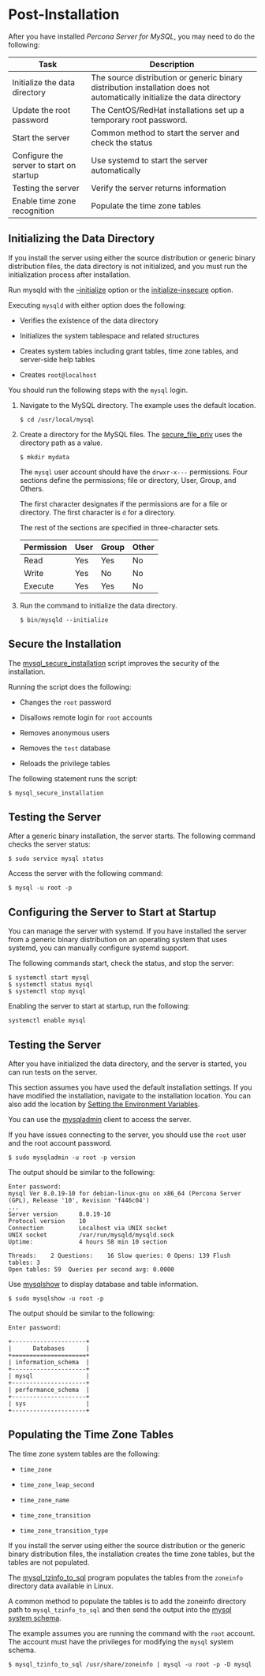 # Post-Installation

After you have installed *Percona Server for MySQL*, you may need to do the following:

| Task                                     | Description                                                                                                              |
|------------------------------------------|--------------------------------------------------------------------------------------------------------------------------|
| Initialize the data directory            | The source distribution or generic binary distribution installation does not automatically initialize the data directory |
| Update the root password                 | The CentOS/RedHat installations set up a temporary root password.                                                        |
| Start the server                         | Common method to start the server and check the status                                                                   |
| Configure the server to start on startup | Use systemd to start the server automatically                                                                            |
| Testing the server                       | Verify the server returns information                                                                                    |
| Enable time zone recognition             | Populate the time zone tables                                                                                            |

## Initializing the Data Directory

If you install the server using either the source distribution or generic binary distribution files, the data directory is not initialized, and you must run the initialization process after installation.

Run mysqld with the [–initialize](https://dev.mysql.com/doc/refman/8.0/en/server-options.html#option_mysqld_initialize) option or the [initialize-insecure](https://dev.mysql.com/doc/refman/8.0/en/server-options.html#option_mysqld_initialize-insecure) option.

Executing `mysqld` with either option does the following:


* Verifies the existence of the data directory


* Initializes the system tablespace and related structures


* Creates system tables including grant tables, time zone tables, and server-side help tables


* Creates `root@localhost`

You should run the following steps with the `mysql` login.


1. Navigate to the MySQL directory. The example uses the default location.
	
	```shell
	$ cd /usr/local/mysql
	```


1. Create a directory for the MySQL files. The [secure_file_priv](https://dev.mysql.com/doc/refman/8.0/en/server-system-variables.html#sysvar_secure_file_priv) uses the directory path as a value.
	
	```shell
	$ mkdir mydata
	```

	The `mysql` user account should have the `drwxr-x---` permissions.
	Four sections define the permissions; file or directory, User, Group, and Others.
	
	The first character designates if the permissions are for a file or directory. The first character is `d` for a directory.
	
	The rest of the sections are specified in three-character sets.
	
	| Permission | User | Group | Other |
	|------------|------|-------|-------|
	| Read       | Yes  | Yes   | No    |
	| Write      | Yes  | No    | No    |
	| Execute    | Yes  | Yes   | No    |
	

1. Run the command to initialize the data directory.

	```shell
	$ bin/mysqld --initialize
	```

## Secure the Installation

The [mysql_secure_installation](https://dev.mysql.com/doc/refman/8.0/en/mysql-secure-installation.html)
script improves the security of the installation.

Running the script does the following:


* Changes the `root` password


* Disallows remote login for `root` accounts


* Removes anonymous users


* Removes the `test` database


* Reloads the privilege tables

The following statement runs the script:

```shell
$ mysql_secure_installation
```

## Testing the Server

After a generic binary installation, the server starts. The following command checks the server status:

```shell
$ sudo service mysql status
```

Access the server with the following command:

```shell
$ mysql -u root -p
```

## Configuring the Server to Start at Startup

You can manage the server with systemd. If you have installed the server from a generic binary distribution on an operating system that uses systemd, you can manually configure systemd support.

The following commands start, check the status, and stop the server:

```shell
$ systemctl start mysql
$ systemctl status mysql
$ systemctl stop mysql
```

Enabling the server to start at startup, run the following:

```shell
systemctl enable mysql
```

## Testing the Server

After you have initialized the data directory, and the server is started, you can run tests on the server.

This section assumes you have used the default installation settings. If you have modified the installation, navigate to the installation location. You can also add the location by [Setting the Environment Variables](https://dev.mysql.com/doc/refman/8.0/en/setting-environment-variables.html).

You can use the [mysqladmin](https://dev.mysql.com/doc/refman/8.0/en/mysqladmin.html) client to access the server.

If you have issues connecting to the server, you should use the `root` user and the root account password.

```shell
$ sudo mysqladmin -u root -p version
```

The output should be similar to the following:

```text
Enter password:
mysql Ver 8.0.19-10 for debian-linux-gnu on x86_64 (Percona Server (GPL), Release '10', Revision 'f446c04')
...
Server version      8.0.19-10
Protocol version    10
Connection          Localhost via UNIX socket
UNIX socket         /var/run/mysqld/mysqld.sock
Uptime:             4 hours 58 min 10 section

Threads:    2 Questions:    16 Slow queries: 0 Opens: 139 Flush tables: 3
Open tables: 59  Queries per second avg: 0.0000
```

Use [mysqlshow](https://dev.mysql.com/doc/refman/8.0/en/mysqlshow.html) to display database and table information.

```shell
$ sudo mysqlshow -u root -p
```

The output should be similar to the following:

```text
Enter password:

+---------------------+
|      Databases      |
+=====================+
| information_schema  |
+---------------------+
| mysql               |
+---------------------+
| performance_schema  |
+---------------------+
| sys                 |
+---------------------+
```

## Populating the Time Zone Tables

The time zone system tables are the following:


* `time_zone`


* `time_zone_leap_second`


* `time_zone_name`


* `time_zone_transition`


* `time_zone_transition_type`

If you install the server using either the source distribution or the
generic binary distribution files, the installation creates the time zone
tables, but the tables are not populated.

The [mysql_tzinfo_to_sql](https://dev.mysql.com/doc/refman/8.0/en/mysql-tzinfo-to-sql.html) program
populates the tables from the `zoneinfo` directory data available in Linux.

A common method to populate the tables is to add the zoneinfo directory path
to `mysql_tzinfo_to_sql` and then send the output into
the [mysql system schema](https://dev.mysql.com/doc/refman/8.0/en/system-schema.html).

The example assumes you are running the command with the `root` account.
The account must have the privileges for modifying the `mysql`
system schema.

```shell
$ mysql_tzinfo_to_sql /usr/share/zoneinfo | mysql -u root -p -D mysql
```
